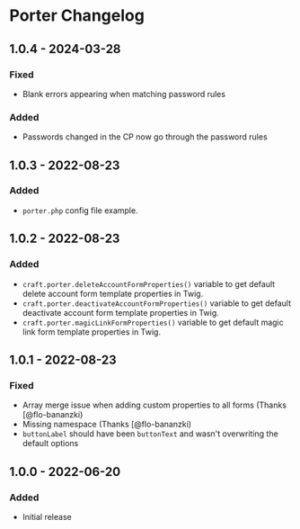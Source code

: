 # Porter Changelog

## 1.0.4 - 2024-03-28
### Fixed
- Blank errors appearing when matching password rules

### Added
- Passwords changed in the CP now go through the password rules

## 1.0.3 - 2022-08-23
### Added
- `porter.php` config file example.

## 1.0.2 - 2022-08-23
### Added
- `craft.porter.deleteAccountFormProperties()` variable to get default delete account form template properties in Twig.
- `craft.porter.deactivateAccountFormProperties()` variable to get default deactivate account form template properties in Twig.
- `craft.porter.magicLinkFormProperties()` variable to get default magic link form template properties in Twig.

## 1.0.1 - 2022-08-23
### Fixed
- Array merge issue when adding custom properties to all forms (Thanks [@flo-bananzki[](https://github.com/bymayo/craft-porter/issues/3))
- Missing namespace (Thanks [@flo-bananzki[](https://github.com/bymayo/craft-porter/issues/2))
- `buttonLabel` should have been `buttonText` and wasn't overwriting the default options

## 1.0.0 - 2022-06-20
### Added
- Initial release
